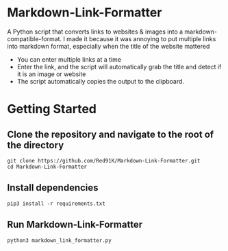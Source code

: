 # Markdown-Link-Formatter
A Python script that converts links to websites &amp; images into a markdown-compatible-format.
I made it because it was annoying to put multiple links into markdown format, especially when the title of the website mattered

- You can enter multiple links at a time
- Enter the link, and the script will automatically grab the title and detect if it is an image or website
- The script automatically copies the output to the clipboard.

# Getting Started

## Clone the repository and navigate to the root of the directory
```
git clone https://github.com/Red91K/Markdown-Link-Formatter.git
cd Markdown-Link-Formatter
```

## Install dependencies
```
pip3 install -r requirements.txt
```

## Run Markdown-Link-Formatter
```
python3 markdown_link_formatter.py
```

